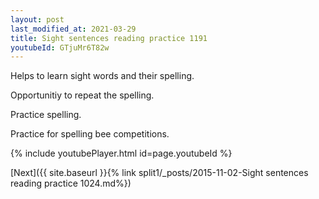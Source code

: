 ```yaml
---
layout: post
last_modified_at: 2021-03-29
title: Sight sentences reading practice 1191
youtubeId: GTjuMr6T82w
---
```

 
 
Helps to learn sight words and their spelling.

Opportunitiy to repeat the spelling. 

Practice spelling. 
 
Practice for spelling bee competitions. 
 
{% include youtubePlayer.html id=page.youtubeId %}
 
 

[Next]({{ site.baseurl }}{% link  split1/_posts/2015-11-02-Sight sentences reading practice 1024.md%})
 
